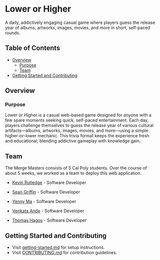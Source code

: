 # Lower or Higher

A daily, addictively engaging casual game where players guess the release year
of albums, artworks, images, movies, and more in short, self-paced rounds.

## Table of Contents

- [Overview](#overview)
  - [Purpose](#purpose)
  - [Team](#team)
- [Getting Started and Contributing](#getting-started-and-contributing)

## Overview

### Purpose

Lower or Higher is a casual web-based game designed for anyone with a few spare
moments seeking quick, self-paced entertainment. Each day, players challenge
themselves to guess the release year of various cultural artifacts—albums,
artworks, images, movies, and more—using a simple higher-or-lower mechanic. This
trivia format keeps the experience fresh and educational, blending addictive
gameplay with knowledge gain.

## Team

The Merge Masters consists of 5 Cal Poly students. Over the course of about 5
weeks, we worked as a team to deploy this web application.

- [Kevin Rutledge](https://www.linkedin.com/in/kevinrutledge89/) - Software
  Developer

- [Sean Griffin](https://www.linkedin.com/in/your-url-here/) - Software
  Developer

- [Yenny Ma](https://www.linkedin.com/in/your-url-here/) - Software Developer

- [Venkata Ande](https://www.linkedin.com/in/your-url-here/) - Software
  Developer

- [Thomas Hagos](https://www.linkedin.com/in/your-url-here/) - Software
  Developer

## Getting Started and Contributing

- Visit [getting-started.md](docs/getting-started.md) for setup instructions.
- Visit [CONTRIBUTING.md](docs/contributing.md) for contribution guidelines.
